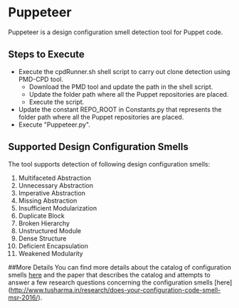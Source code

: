 # Puppeteer
Puppeteer is a design configuration smell detection tool for Puppet code.

## Steps to Execute
* Execute the cpdRunner.sh shell script to carry out clone detection using PMD-CPD tool. 
    * Download the PMD tool and update the path in the shell script. 
    * Update the folder path where all the Puppet repositories are placed. 
    * Execute the script. 
* Update the constant REPO_ROOT in Constants.py that represents the folder path where all the Puppet repositories are placed.
* Execute "Puppeteer.py".

## Supported Design Configuration Smells
The tool supports detection of following design configuration smells:

1. Multifaceted Abstraction
2. Unnecessary Abstraction
3. Imperative Abstraction
4. Missing Abstraction
5. Insufficient Modularization
6. Duplicate Block
7. Broken Hierarchy
8. Unstructured Module
9. Dense Structure
10. Deficient Encapsulation
11. Weakened Modularity

##More Details
You can find more details about the catalog of configuration smells [here](http://www.tusharma.in/research/a-catalog-of-configuration-smells/) and the paper that describes the catalog and attempts to answer a few research questions concerning the configuration smells [here] (http://www.tusharma.in/research/does-your-configuration-code-smell-msr-2016/).


